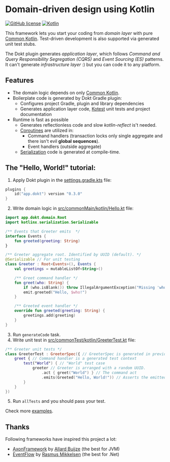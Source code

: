 # Domain-driven design using Kotlin

[![GitHub license](https://img.shields.io/badge/license-Apache%20License%202.0-blue.svg?style=flat)](http://www.apache.org/licenses/LICENSE-2.0)
[![Kotlin](https://img.shields.io/badge/kotlin-1.7.20-blue.svg?logo=kotlin)](http://kotlinlang.org)

This framework lets you start your coding from *domain layer* with pure [Common Kotlin](https://kotlinlang.org/docs/multiplatform.html). Test-driven development is also supported via generated unit test stubs.

The Dokt plugin generates *application layer*, which follows *Command and Query Responsibility Segregation (CQRS)* and *Event Sourcing (ES)* patterns. It can't generate *infrastructure layer* :) but you can code it to any platform. 

## Features
- The domain logic depends on only [Common Kotlin](https://kotlinlang.org/docs/multiplatform.html).
- Boilerplate code is generated by Dokt Gradle plugin:
  - Configures project Gradle, plugin and library dependencies
  - Generates application layer code, [Kotest](https://kotest.io/) unit tests and project documentation
- Runtime is fast as possible
  - Generates reflectionless code and slow *kotlin-reflect* is't needed.
  - [Coroutines](https://kotlinlang.org/docs/coroutines-overview.html) are utilized in:
    - Command handlers (transaction locks only single aggregate and there isn't evil **global sequences**).
    - Event handlers (outside aggregate)
  - [Serialization](https://github.com/Kotlin/kotlinx.serialization) code is generated at compile-time.

## The "Hello, World!" tutorial:
1. Apply Dokt plugin in the [settings.gradle.kts](examples/settings.gradle.kts) file:

```kotlin
plugins {
    id("app.dokt") version "0.3.0"
}
```

2. Write domain logic in [src/commonMain/kotlin/Hello.kt](examples/hello-dom/src/commonMain/kotlin/Hello.kt) file:

```kotlin
import app.dokt.domain.Root
import kotlinx.serialization.Serializable

/** Events that Greeter emits  */
interface Events {
    fun greeted(greeting: String)
}

/** Greeter aggregate root. Identified by UUID (default). */
@Serializable // For unit testing
class Greeter : Root<Events>(), Events {
    val greetings = mutableListOf<String>()

    /** Greet command handler */
    fun greet(who: String) {
        if (who.isBlank()) throw IllegalArgumentException("Missing 'who'!")
        emit.greeted("Hello, $who!")
    }

    /** Greeted event handler */
    override fun greeted(greeting: String) {
        greetings.add(greeting)
    }
}
```

3. Run `generateCode` task.
4. Write unit test in [src/commonTest/kotlin/GreeterTest.kt](examples/hello-dom/src/commonTest/kotlin/GreeterTest.kt) file:

```kotlin
/** Greeter unit tests */
class GreeterTest : GreeterSpec({ // GreeterSpec is generated in previous step.
    greet { // Command handler is a generated test context
        test("World") { // "World" test case
            greeter // Greeter is arranged with a random UUID.
                .act { greet("World") } // The command act
                .emits(Greeted("Hello, World!")) // Asserts the emitted DTO.
        }
    }
})
```

5. Run `allTests` and you should pass your test.

Check more [examples](examples/README.md).

## Thanks

Following frameworks have inspired this project a lot:
- [AxonFramework](https://github.com/AxonFramework/AxonFramework) by [Allard Buijze](https://github.com/abuijze) (the best for JVM)
- [EventFlow](https://github.com/eventflow/EventFlow) by [Rasmus Mikkelsen](https://github.com/rasmus) (the best for .Net)
